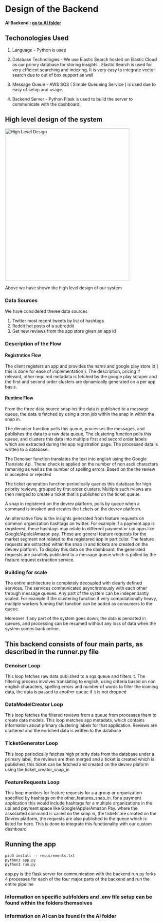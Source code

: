 # Design of the Backend

#### AI Backend : [go to AI folder](AI)

## Techonologies Used

1. Language - Python is used

2. Database Technologies - We use Elastic Search hosted on Elastic Cloud as our primry database for storing insights
. Elastic Search is used for very efficient searching and indexing. It is very easy to integrate vector search due to out of box support as well

3. Message Queue - AWS SQS ( Simple Queueing Service ) is used due to easy of setup and usage.

4. Backend Server - Python Flask is used to build the server to communicate with the dashboard.

## High level design of the system

<img src="https://drive.google.com/uc?export=view&id=1A7zpvz2b2LFfuncLiCL04gHRi8De-GLY" alt="High Level Design" width="90%" height="500">

Above we have shown the high level design of our system

### Data Sources
We have considered theree data sources
1. Twitter most recent tweets by list of hashtags
2. Reddit hot posts of a subreddit
3. Get new reviews from the app store given an app id


### Description of the Flow

#### Registration Flow

The client registers an app and provides the name and google play store id ( this is done for ease of implementation ). The description, pricing if relevant, other required metadata is fetched by the google play scraper and the first and second order clusters are dynamically generated on a per app basis.

#### Runtime Flow

From the three data source snap ins the data is published to a message queue, the data is fetched by using a cron job within the snap in within the snap in.

The denoiser function polls this queue, processes the messages, and publishes the data to a raw data queue,
The clustering function polls this queue, and clusters this data into multiple first and secord order labels which are extracted during the app registration page. The processed data is written to a database.

The Denoiser function translates the text into english using the Google Translate Api. Thena check is applied on the number of non ascii characters remaning as well as the number of spelling errors. Based on the the review is accepted or rejected

The ticket generation function periodically queries this database for high priority reviews, grouped by first order clusters. Multiple such rviews are then merged to create a ticket that is published on the ticket queue.

A snap in registered on the devrev platform, polls by queue when a command is invoked and creates the tickets on the devrev platform.

An alternative flow is the insights generated from feature requests on common organization hashtags on twitter. For example if a payment app is registered, these hashtags may relate to different payment or upi apps like Google/Apple/Amazon pay. These are general feature requests for the market segment not related to the registered app in particular. The feature requests are extracted within the snap in and tickets are created on the devrev platform. 
To display this data on the dashboard, the generated requests are parallely published to a message queue which is polled by the feature request extraction service.

### Building for scale

The entire architecture is completely decoupled with clearly defined services. The services communicated asynchronously with each other through message queues. Any part of the system can be independantly scaled. For example if the clustering function if very computationally heavy, multiple workers funning that function can be added as consumers to the queue. 

Moreover if any part of the system goes down, the data is persisted in queues, and processing can be resumed without any loss of data when the system comes back online.


## This backend consists of four main parts, as described in the runner.py file

### Denoiser Loop

This loop fetches raw data published to a sqs queue and filters it.
The filtering process involves translating to english, using criteria based on non english characters, spelling errors and number of words to filter the icoming data, the data is passed to another queue if it is not dropped

### DataModelCreator Loop

This loop fetches the filtered reviews from a queue from processes them to create data models. This loop
metches app metadata, which contains information about primary clustering labels for that application. Reviews are
clustered and the enriched data is written to the database

### TicketGenerator Loop

This loop periodically fetches high priority data from the database under a primary label, the reviews are then merged and a ticket is created which is published, this ticket can be fetched and created on the devrev plaform
using the ticket_creator_snap_in

### FeatureRequests Loop

This loop monitors for feature requests for a a group or organization specified by hashtags on the other_features_snap_in, for a payment application this would include hashtags for a multiple organizations in the upi and payment space like Google/Apple/Amazon Pay. where the associated command is called on the snap in, the tickets are created on the Devrev platform, the requests are also published to the queue which is listed for here.
This is done to integrate this functionality with our custom dashboard

## Running the app

```bash
pip3 install -r requirements.txt
python3 app.py
python3 run.py
```

app.py is the flask server for communication with the backend
run.py forks 4 processes for each of the four major parts of the backend and run the entire pipeline

### Information on specific subfolders and .env file setup can be found within the folders themselves
### Information on AI can be found in the AI folder
